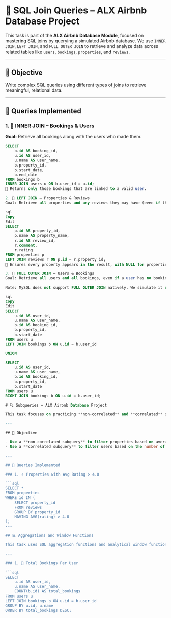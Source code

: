 # 🧠 SQL Join Queries – ALX Airbnb Database Project

This task is part of the **ALX Airbnb Database Module**, focused on mastering SQL joins by querying a simulated Airbnb database. We use `INNER JOIN`, `LEFT JOIN`, and `FULL OUTER JOIN` to retrieve and analyze data across related tables like `users`, `bookings`, `properties`, and `reviews`.

---

## 🎯 Objective

Write complex SQL queries using different types of joins to retrieve meaningful, relational data.

---

## 🔧 Queries Implemented

### 1. 🔗 INNER JOIN – Bookings & Users

**Goal:** Retrieve all bookings along with the users who made them.

```sql
SELECT 
    b.id AS booking_id,
    u.id AS user_id,
    u.name AS user_name,
    b.property_id,
    b.start_date,
    b.end_date
FROM bookings b
INNER JOIN users u ON b.user_id = u.id;
📝 Returns only those bookings that are linked to a valid user.

2. 🧩 LEFT JOIN – Properties & Reviews
Goal: Retrieve all properties and any reviews they may have (even if there are no reviews).

sql
Copy
Edit
SELECT 
    p.id AS property_id,
    p.name AS property_name,
    r.id AS review_id,
    r.comment,
    r.rating
FROM properties p
LEFT JOIN reviews r ON p.id = r.property_id;
📝 Ensures every property appears in the result, with NULL for properties without reviews.

3. 🔄 FULL OUTER JOIN – Users & Bookings
Goal: Retrieve all users and all bookings, even if a user has no booking or a booking is not linked to a user.

Note: MySQL does not support FULL OUTER JOIN natively. We simulate it using UNION of LEFT and RIGHT joins:

sql
Copy
Edit
SELECT 
    u.id AS user_id,
    u.name AS user_name,
    b.id AS booking_id,
    b.property_id,
    b.start_date
FROM users u
LEFT JOIN bookings b ON u.id = b.user_id

UNION

SELECT 
    u.id AS user_id,
    u.name AS user_name,
    b.id AS booking_id,
    b.property_id,
    b.start_date
FROM users u
RIGHT JOIN bookings b ON u.id = b.user_id;

# 🔍 Subqueries – ALX Airbnb Database Project

This task focuses on practicing **non-correlated** and **correlated** subqueries using a simulated Airbnb database.

---

## 🧠 Objective

- Use a **non-correlated subquery** to filter properties based on average review ratings.
- Use a **correlated subquery** to filter users based on the number of bookings they've made.

---

## 📄 Queries Implemented

### 1. ⭐ Properties with Avg Rating > 4.0

```sql
SELECT * 
FROM properties
WHERE id IN (
    SELECT property_id
    FROM reviews
    GROUP BY property_id
    HAVING AVG(rating) > 4.0
);
---

## 📊 Aggregations and Window Functions

This task uses SQL aggregation functions and analytical window functions to derive insights from booking data.

---

### 1. 🧮 Total Bookings Per User

```sql
SELECT 
    u.id AS user_id,
    u.name AS user_name,
    COUNT(b.id) AS total_bookings
FROM users u
LEFT JOIN bookings b ON u.id = b.user_id
GROUP BY u.id, u.name
ORDER BY total_bookings DESC;
